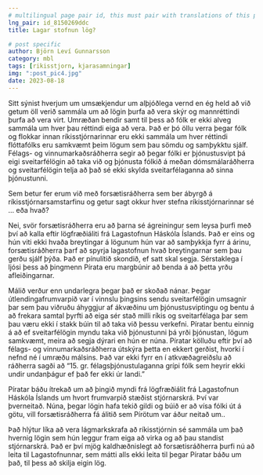 ```yaml
---
# multilingual page pair id, this must pair with translations of this page. (This name must be unique)
lng_pair: id_8150269ddc
title: Lagar stofnun lög?

# post specific
author: Björn Leví Gunnarsson
category: mbl
tags: [rikisstjorn, kjarasamningar]
img: ":post_pic4.jpg"
date: 2023-08-18
---
```


Sitt sýnist hverjum um umsækjendur um alþjóðlega vernd en ég held að við getum öll verið sammála um að lögin þurfa að vera skýr og mannréttindi þurfa að vera virt. Umræðan bendir samt til þess að fólk er ekki alveg sammála um hver þau réttindi eiga að vera. Það er þó öllu verra þegar fólk og flokkar innan ríkisstjórnarinnar eru ekki sammála um hver réttindi flóttafólks eru samkvæmt þeim lögum sem þau sömdu og samþykktu sjálf. Félags- og vinnumarkaðsráðherra segir að þegar fólki er þjónustusvipt þá eigi sveitarfélögin að taka við og þjónusta fólkið á meðan dómsmálaráðherra og sveitarfélögin telja að það sé ekki skylda sveitarfélaganna að sinna þjónustunni.

Sem betur fer erum við með forsætisráðherra sem ber ábyrgð á ríkisstjórnarsamstarfinu og getur sagt okkur hver stefna ríkisstjórnarinnar sé … eða hvað?

Nei, svör forsætisráðherra eru að þarna sé ágreiningur sem leysa þurfi með því að kalla eftir lögfræðiáliti frá Lagastofnun Háskóla Íslands. Það er eins og hún viti ekki hvaða breytingar á lögunum hún var að samþykkja fyrr á árinu, forsætisráðherra þarf að spyrja lagastofnun hvað breytingarnar sem þau gerðu sjálf þýða. Það er pínulítið skondið, ef satt skal segja. Sérstaklega í ljósi þess að þingmenn Pírata eru margbúnir að benda á að þetta yrðu afleiðingarnar.

Málið verður enn undarlegra þegar það er skoðað nánar. Þegar útlendingafrumvarpið var í vinnslu þingsins sendu sveitarfélögin umsagnir þar sem þau viðruðu áhyggjur af ákvæðinu um þjónustusviptingu og bentu á að frekara samtal þyrfti að eiga sér stað milli ríkis og sveitarfélaga þar sem þau væru ekki í stakk búin til að taka við þessu verkefni. Píratar bentu einnig á að ef sveitarfélögin myndu taka við þjónustunni þá yrði þjónustan, lögum samkvæmt, meira að segja dýrari en hún er núna. Píratar kölluðu eftir því að félags- og vinnumarkaðsráðherra útskýra þetta en ekkert gerðist, hvorki í nefnd né í umræðu málsins. Það var ekki fyrr en í atkvæðagreiðslu að ráðherra sagði að “15. gr. félagsþjónustulaganna grípi fólk sem heyrir ekki undir undanþágur ef það fer ekki úr landi.” 

Píratar báðu ítrekað um að þingið myndi frá lögfræðiálit frá Lagastofnun Háskóla Íslands um hvort frumvarpið stæðist stjórnarskrá. Því var þverneitað. Núna, þegar lögin hafa tekið gildi og búið er að vísa fólki út á götu, vill forsætisráðherra fá álitið sem Pírötum var áður neitað um.. 

Það hlýtur líka að vera lágmarkskrafa að ríkisstjórnin sé sammála um það hvernig lögin sem hún leggur fram eiga að virka og að þau standist stjórnarskrá. Það er því mjög kaldhæðnislegt að forsætisráðherra þurfi nú að leita til Lagastofnunnar, sem mátti alls ekki leita til þegar Píratar báðu um það, til þess að skilja eigin lög.
